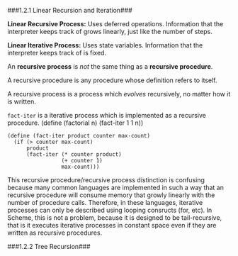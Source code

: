 ###1.2.1  Linear Recursion and Iteration###

**Linear Recursive Process:** Uses deferred operations. Information that the interpreter keeps track of grows linearly, just like the number of steps.

**Linear Iterative Process:** Uses state variables. Information that the interpreter keeps track of is fixed.


An **recursive process** is *not* the same thing as a **recursive procedure**.

A recursive procedure is any procedure whose definition refers to itself.

A recursive process is a process which *evolves* recursively, no matter how it is written.

`fact-iter` is a iterative process which is implemented as a recursive procedure.
    (define (factorial n)
      (fact-iter 1 1 n))

    (define (fact-iter product counter max-count)
      (if (> counter max-count)
          product
          (fact-iter (* counter product)
                     (+ counter 1)
                     max-count)))

This recursive procedure/recursive process distinction is confusing because many common languages are implemented in such a way that an recursive procedure will consume memory that growly linearly with the number of procedure calls. Therefore, in these languages, iterative processes can only be described using looping consructs (for, etc). In Scheme, this is not a problem, because it is designed to be tail-recursive, that is it executes iterative processes in constant space even if they are written as recursive procedures.

###1.2.2  Tree Recursion###
